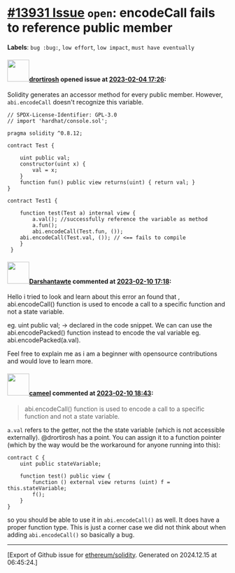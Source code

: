 # [\#13931 Issue](https://github.com/ethereum/solidity/issues/13931) `open`: encodeCall fails to reference public member
**Labels**: `bug :bug:`, `low effort`, `low impact`, `must have eventually`


#### <img src="https://avatars.githubusercontent.com/u/40341007?u=73a96d4874c3459748a0af8078fc8d1c5dde6a4b&v=4" width="50">[drortirosh](https://github.com/drortirosh) opened issue at [2023-02-04 17:26](https://github.com/ethereum/solidity/issues/13931):

Solidity generates an accessor method for every public member.
However, `abi.encodeCall` doesn't recognize this variable.



```solidity
// SPDX-License-Identifier: GPL-3.0
// import 'hardhat/console.sol';

pragma solidity ^0.8.12;

contract Test {

    uint public val;
    constructor(uint x) {
        val = x;
    }
    function fun() public view returns(uint) { return val; }
}

contract Test1 {

    function test(Test a) internal view {
        a.val(); //successfully reference the variable as method
        a.fun();      
        abi.encodeCall(Test.fun, ());
	abi.encodeCall(Test.val, ()); // <== fails to compile
    }
 }
```

#### <img src="https://avatars.githubusercontent.com/u/43043538?u=fef7feea3cf7f156bd33c66bf4875d6730dc0419&v=4" width="50">[Darshantawte](https://github.com/Darshantawte) commented at [2023-02-10 17:18](https://github.com/ethereum/solidity/issues/13931#issuecomment-1426110405):

Hello i tried to look and learn about this error an found that , 
abi.encodeCall() function is used to encode a call to a specific function and not a state variable.

eg. uint public val; -> declared in the code snippet.
We can can use the abi.encodePacked() function instead to encode the val variable eg. abi.encodePacked(a.val).

Feel free to explain me as i am a beginner with opensource contributions and would love to learn more.

#### <img src="https://avatars.githubusercontent.com/u/137030?v=4" width="50">[cameel](https://github.com/cameel) commented at [2023-02-10 18:43](https://github.com/ethereum/solidity/issues/13931#issuecomment-1426198542):

> abi.encodeCall() function is used to encode a call to a specific function and not a state variable.

`a.val` refers to the getter, not the the state variable (which is not accessible externally). @drortirosh has a point. You can assign it to a function pointer (which by the way would be the workaround for anyone running into this):

```solidity
contract C {
    uint public stateVariable;

    function test() public view {
        function () external view returns (uint) f = this.stateVariable;
        f();
    }
}
```

so you should be able to use it in `abi.encodeCall()` as well. It does have a proper function type. This is just a corner case we did not think about when adding `abi.encodeCall()` so basically a bug.


-------------------------------------------------------------------------------



[Export of Github issue for [ethereum/solidity](https://github.com/ethereum/solidity). Generated on 2024.12.15 at 06:45:24.]
